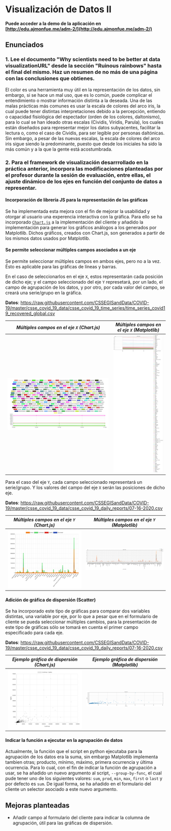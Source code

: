 # Visualización de Datos II
**Puede acceder a la demo de la aplicación en [http://edu.ajmonfue.me/adm-2/](http://edu.ajmonfue.me/adm-2/)**

## Enunciados
### 1. Lee el documento "Why scientists need to be better at data visualizationURL" desde la sección "Ruinous rainbows" hasta el final del mismo. Haz un resumen de no más de una página con las conclusiones que obtienes.

El color es una herramienta muy útil en la representación de los datos, sin embargo, si se hace un mal uso, que es lo común, puede complicar el entendimiento o mostrar información distinta a la deseada.
Una de las malas prácticas más comunes es usar la escala de colores del arco iris, la cual puede tener distintas interpretaciones debido a la percepción, entiendo o capacidad fisiológica  del espectador (orden de los colores, daltonismo), para lo cual se han ideado otras escalas (Cividis, Viridis, Parula), los cuales están diseñados para representar mejor los datos subyacentes, facilitar la lectura o, como el caso de Cividis, para ser legible por personas daltónicas. Sin embargo, a pesar de las nuevas escalas, la escala de colores del arco iris sigue siendo la predominante, puesto que desde los iniciales ha sido la más común y a la que la gente está acostumbrada.

### 2. Para el framework de visualización desarrrollado en la práctica anterior, incorpora las modificaciones planteadas por el profesor durante la sesión de evaluación, entre ellas, el ajuste dinámico de los ejes en función del conjunto de datos a representar.

#### Incorporación de librería JS para la representación de las gráficas
Se ha implementada esta mejora con el fin de mejorar la usabilidad y otorgar al usuario una experencia interactiva con la gráfica. Para ello se ha incorporado [`Chart.js`](https://www.chartjs.org/) a la implementación del cliente y añadido la implementación para generar los gráficos análogos a los generados por Matplotlib. Dichos gráficos, creados con Chart.js, son generados a partir de los mismos datos usados por Matplotlib.

#### Se permite seleccionar múltiples campos asociados a un eje
Se permite seleccionar múltiples campos en ambos ejes, pero no a la vez. Ésto es aplicable para las gráficas de líneas y barras.

En el caso de seleccionarlos en el eje `X`, estos representarán cada posición de dicho eje; y el campo seleccionado del eje `Y` represetará, por un lado, el campo de agrupación de los datos, y por otro, por cada valor del campo, se creará una serie/grupo en la gráfica.

**Datos**: https://raw.githubusercontent.com/CSSEGISandData/COVID-19/master/csse_covid_19_data/csse_covid_19_time_series/time_series_covid19_recovered_global.csv

| *Múltiples campos en el eje `X` (Chart.js)* | *Múltiples campos en el eje `X` (Matplotlib)* |
|---|---|
| ![Múltiples campos en el eje `X` (Chart.js)](assets/images/xaxis-multiple-chartjs.png) | ![Múltiples campos en el eje `X` (Matplotlib)](assets/images/xaxis-multiple-matplotlib.png) |

Para el caso del eje `Y`, cada campo seleccionado representará un serie/grupo. Y los valores del campo del eje `X` serán las posiciones de dicho eje.

**Datos**: https://raw.githubusercontent.com/CSSEGISandData/COVID-19/master/csse_covid_19_data/csse_covid_19_daily_reports/07-16-2020.csv

| *Múltiples campos en el eje `Y` (Chart.js)* | *Múltiples campos en el eje `Y` (Matplotlib)* |
|---|---|
| ![Múltiples campos en el eje `Y` (Chart.js)](assets/images/yaxis-multiple-chartjs.png) | ![Múltiples campos en el eje `Y` (Matplotlib)](assets/images/yaxis-multiple-matplotlib.png) |

#### Adición de gráfica de dispersión (Scatter)
Se ha incorporado este tipo de gráficas para comparar dos variables distintas, una variable por eje, por lo que a pesar que en el formulario de cliente se pueda seleccionar múltiples cambios, para la presentación de este tipo de gráficas sólo se tomará en cuenta el primer campo especificado para cada eje. 

**Datos**: https://raw.githubusercontent.com/CSSEGISandData/COVID-19/master/csse_covid_19_data/csse_covid_19_daily_reports/07-16-2020.csv

| *Ejemplo gráfica de dispersión (Chart.js)* | *Ejemplo gráfica de dispersión (Matplotlib)* |
|---|---|
| ![Ejemplo gráfica de dispersión (Chart.js)](assets/images/scatter-example-chartjs.png) | ![Ejemplo gráfica de dispersión (Matplotlib)](assets/images/scatter-example-matplotlib.png) |

#### Indicar la función a ejecutar en la agrupación de datos
Actualmente, la función que el script en python ejecutaba para la agrupación de los datos era la suma, sin embargo Matplotlib implementa tambien otras; producto, mínimo, máximo, primera ocurrencia y última ocurrencia. Para lo cual, con el fin de indicar la función de agrupación a usar, se ha añadido un nuevo argumento al script, `--group-by-func`, el cual pude tener uno de los siguientes valores: `sum`, `prod`, `min`, `max`, `first` o `last` y  por defecto es `sum`. De igual forma, se ha añadido en el formulario del cliente un selector asociado a este nuevo argumento.


## Mejoras planteadas
* Añadir campo al formulario del cliente para indicar la columna de agrupación, útil para las gráficas de dispersión.

